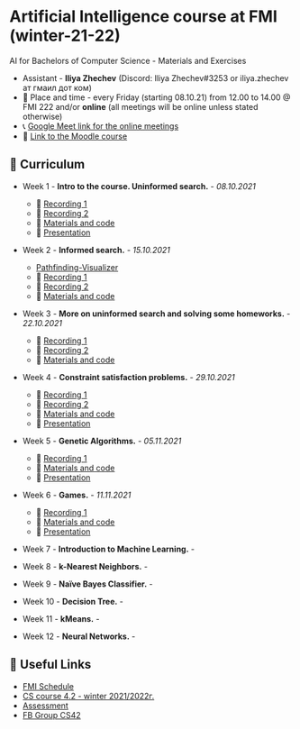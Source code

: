 # Artificial Intelligence course at FMI (winter-21-22)

AI for Bachelors of Computer Science - Materials and Exercises

- Assistant - **Iliya Zhechev** (Discord: Iliya Zhechev#3253 or iliya.zhechev ат гмаил дот ком)
- 📅 Place and time - every Friday (starting 08.10.21) from 12.00 to 14.00 @ FMI 222 and/or **online** (all meetings will be online unless stated otherwise)
- 📞 [Google Meet link for the online meetings](https://meet.google.com/ozv-vywy-shh)
- 🏫 [Link to the Moodle course](https://learn.fmi.uni-sofia.bg/course/view.php?id=7519)

## 🚩 Curriculum

- Week 1 - **Intro to the course. Uninformed search.** - _08.10.2021_
    - 🎥 [Recording 1](https://drive.google.com/file/d/1TClnNEoKCjHXLXNhtmNx08kL7JZBQ_M3/view?usp=sharing)
    - 🎥 [Recording 2](https://drive.google.com/file/d/1WK80YKMaT9h3F4ta8__6X6AP7t1prd1P/view?usp=sharing)
    - 📓 [Materials and code](./week-01.ipynb)
    - 📜 [Presentation](https://docs.google.com/presentation/d/1KtkNAgtE9IF6u5PVxx1yabhyQVLJ-Bks4KZF90ammz8/edit?usp=sharing)

- Week 2 - **Informed search.** - _15.10.2021_
    - [Pathfinding-Visualizer](https://clementmihailescu.github.io/Pathfinding-Visualizer/#)
    - 🎥 [Recording 1](https://drive.google.com/file/d/1CP8Lf0awts-vzMVs18m2Y7YVpfDCzZBk/view?usp=sharing)
    - 🎥 [Recording 2](https://drive.google.com/file/d/1aUL0K12ZRBpE-nanszZcx3nYSRLs8AT7/view?usp=sharing)
    - 📓 [Materials and code](./week-02.ipynb)

- Week 3 - **More on uninformed search and solving some homeworks.** - _22.10.2021_
    - 🎥 [Recording 1](https://drive.google.com/file/d/18vAeCnCcEcEwOc977g4UP9WZVgZoWbrW/view?usp=sharing)
    - 🎥 [Recording 2](https://drive.google.com/file/d/18eR5rP6bRJw4TrlZGP3XIdw88o-c8x3c/view?usp=sharing)
    - 📓 [Materials and code](./week-03.ipynb)


- Week 4 - **Constraint satisfaction problems.** - _29.10.2021_
    - 🎥 [Recording 1](https://drive.google.com/file/d/1cXtGnX1IbJ5YK8-OkxvQNVIYWngi2OuE/view?usp=sharing)
    - 🎥 [Recording 2](https://drive.google.com/file/d/1f1knoBSyIL5uksuxQCviJQbP45APolz7/view?usp=sharing)
    - 📓 [Materials and code](./week-04.ipynb)
    - 📜 [Presentation](https://docs.google.com/presentation/d/1yq_zox3ZJBvf4BTOz7fFzjsynMsvL9wwnFgjoI5UR7Y/edit?usp=sharing)


- Week 5 - **Genetic Algorithms.** - _05.11.2021_
    - 🎥 [Recording 1](https://drive.google.com/file/d/19cIAG92yv-Mn21_oFOxDQXo5-9xC-KS7/view?usp=sharing)
    - 📓 [Materials and code](./week-05.ipynb)
    - 📜 [Presentation](https://docs.google.com/presentation/d/1i1DuKFSsM085hdW0FPOII13ATIKmkhBNhrQG7HZ7iKM/edit?usp=sharing)


- Week 6 - **Games.** - _11.11.2021_
    - 🎥 [Recording 1]()
    - 📓 [Materials and code](./week-06.ipynb)
    - 📜 [Presentation]()

- Week 7 - **Introduction to Machine Learning.** - 
- Week 8 - **k-Nearest Neighbors.** - 
- Week 9 - **Naïve Bayes Classifier.** - 
- Week 10 - **Decision Tree.** - 
- Week 11 - **kMeans.** - 
- Week 12 - **Neural Networks.** - 


## 🔗 Useful Links
- [FMI Schedule](https://www.fmi.uni-sofia.bg/bg/razpis)
- [CS course 4.2 - winter 2021/2022г.](https://intranet.fmi.uni-sofia.bg/index.php/s/Rw1tgc1l5B6oRqu)
- [Assessment](https://docs.google.com/spreadsheets/d/1jmqFaE0jt4MGFxf6FJ27v5KDD3TXuxtP9gPW4IU0hWU/edit#gid=0)
- [FB Group CS42](https://www.facebook.com/groups/286189818690488)
